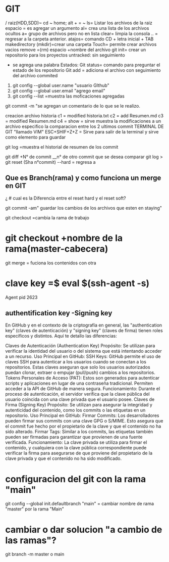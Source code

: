 # GIT
/ raiz(HDD,SDD)~
cd
~ home; alt + = ~
ls= Listar los archivos de la raiz
espacio = es agregar un argumento
al= crea una lista de los archivos ocultos
a= grupo de archivos pero no en lista
clear= limpia la consola
.. = regresar a la carpeta anterior.
atajos= comando CD + letra inicial + TAB 
makedirectory (mkdir)=crear una carpeta
Touch= permite crear archivos vacios
remove =(rm) espacio +nombre del archivo
git init= crear un repositorio para los proyectos
untracked: sin seguimiento
- se agrega una palabra
Estados:
Git status= comando para preguntar el estado de los repositorio
Git add = adiciona el archivo con seguimiento del archivo
commited


1. git config --global user.name "usuario GIthub"
2. git config --global user.email "agrego email"
3. git config --list =muestra las moficaciones agregadas

git commit -m "se agregan un comentario de lo que se le realizo.

 creacion archivo historia
c1 = modified historia.txt
c2 = add Resumen.md
c3 = modified Resumen.md
c4 = 
show = sirve muestra la modificaciones a un archivo especifico la comparacion entre los 2 ultimos commit 
TERMINAL DE GIT "llamado VIM"
ESC+SHIF+Z+Z = Sirve para salir de la terminal y sirve como elemento para guardar

git log =muestra el historial de resumen de los commit

git diff +N° de commit __n° de otro commit que se desea comparar
git log  > 
git reset (Sha n°commit) --hard = regresa a 

## Que es Branch(rama) y como funciona un merge en GIT
¿ # cual es la Diferencia entre el  reset hard y el reset soft?

git commit -am" guardar los cambios  de los archivos que esten en staying"

git checkout =cambia la rama de trabajo
# git checkout +nombre de la rama(master-cabecera)
git merge = fuciona los contenidos con otra 

# clave key =$ eval $(ssh-agent -s)
Agent pid 2623
## authentification key -Signing key

En GitHub y en el contexto de la criptografía en general, las "authentication key" (claves de autenticación) y "signing key" (claves de firma) tienen roles específicos y distintos. Aquí te detallo las diferencias:

Claves de Autenticación (Authentication Key)
Propósito: Se utilizan para verificar la identidad del usuario o del sistema que está intentando acceder a un recurso.
Uso Principal en GitHub:
SSH Keys: GitHub permite el uso de claves SSH para autenticar a los usuarios cuando se conectan a los repositorios. Estas claves aseguran que solo los usuarios autorizados puedan clonar, extraer o empujar (pull/push) cambios a los repositorios.
Tokens Personales de Acceso (PAT): Estos son generados para autenticar scripts y aplicaciones en lugar de una contraseña tradicional. Permiten acceder a la API de GitHub de manera segura.
Funcionamiento: Durante el proceso de autenticación, el servidor verifica que la clave pública del usuario coincida con una clave privada que el usuario posee.
Claves de Firma (Signing Key)
Propósito: Se utilizan para asegurar la integridad y autenticidad del contenido, como los commits o las etiquetas en un repositorio.
Uso Principal en GitHub:
Firmar Commits: Los desarrolladores pueden firmar sus commits con una clave GPG o S/MIME. Esto asegura que el commit fue hecho por el propietario de la clave y que el contenido no ha sido alterado.
Firmar Tags: Similar a los commits, las etiquetas también pueden ser firmadas para garantizar que provienen de una fuente verificada.
Funcionamiento: La clave privada se utiliza para firmar el contenido, y cualquiera con la clave pública correspondiente puede verificar la firma para asegurarse de que proviene del propietario de la clave privada y que el contenido no ha sido modificado.
# configuracion del git con la rama "main"
git config --global init.defaultbranch "main" = cambiar nombre de rama "master" por la rama "Main"

# cambiar o dar solucion "a cambio de las ramas"?
git branch -m master  o main